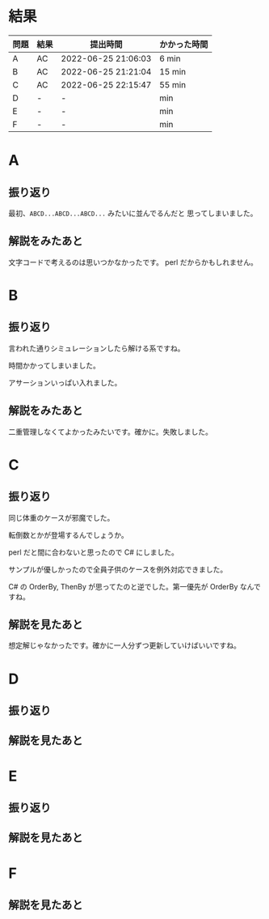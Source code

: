 # 結果

| 問題 | 結果 | 提出時間            | かかった時間 |
|------|------|---------------------|--------------|
| A    | AC   | 2022-06-25 21:06:03 | 6 min        |
| B    | AC   | 2022-06-25 21:21:04 | 15 min       |
| C    | AC   | 2022-06-25 22:15:47 | 55 min       |
| D    | -    | -                   |     min      |
| E    | -    | -                   |     min      |
| F    | -    | -                   |     min      |

# A

## 振り返り

最初、`ABCD...ABCD...ABCD...` みたいに並んでるんだと
思ってしまいました。

## 解説をみたあと

文字コードで考えるのは思いつかなかったです。
perl だからかもしれません。

# B

## 振り返り

言われた通りシミュレーションしたら解ける系ですね。

時間かかってしまいました。

アサーションいっぱい入れました。

## 解説をみたあと

二重管理しなくてよかったみたいです。確かに。失敗しました。

# C

## 振り返り

同じ体重のケースが邪魔でした。

転倒数とかが登場するんでしょうか。

perl だと間に合わないと思ったので C# にしました。

サンプルが優しかったので全員子供のケースを例外対応できました。

C# の OrderBy, ThenBy が思ってたのと逆でした。第一優先が OrderBy
なんですね。

## 解説を見たあと

想定解じゃなかったです。確かに一人分ずつ更新していけばいいですね。

# D

## 振り返り

## 解説を見たあと

# E

## 振り返り

## 解説を見たあと

# F

## 解説を見たあと
